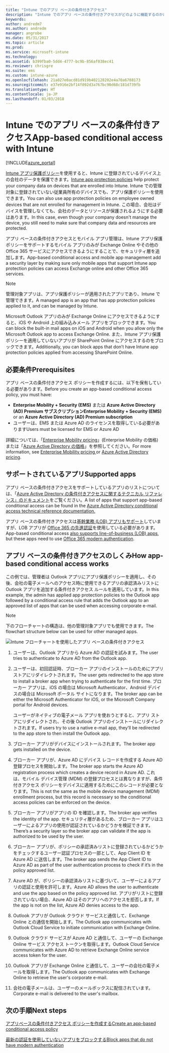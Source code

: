 ```yaml
---
title: "Intune でのアプリ ベースの条件付きアクセス"
description: "Intune でのアプリ ベースの条件付きアクセスがどのように機能するのかについて、その概念を説明します。"
keywords: 
author: andredm7
ms.author: andredm
manager: angrobe
ms.date: 05/31/2017
ms.topic: article
ms.prod: 
ms.service: microsoft-intune
ms.technology: 
ms.assetid: b399fba0-5dd4-4777-bc9b-856af038ec41
ms.reviewer: chrisgre
ms.suite: ems
ms.custom: intune-azure
ms.openlocfilehash: 21a027e0acd81d919b402128202e4a70a6788173
ms.sourcegitcommit: e37e916e2bf14f092d3a767bc90d68c181d739fb
ms.translationtype: HT
ms.contentlocale: ja-JP
ms.lasthandoff: 01/03/2018
---
```

# <a name="app-based-conditional-access-with-intune"></a><span data-ttu-id="f6f7a-103">Intune でのアプリ ベースの条件付きアクセス</span><span class="sxs-lookup"><span data-stu-id="f6f7a-103">App-based conditional access with Intune</span></span>

[!INCLUDE[azure_portal](./includes/azure_portal.md)]

<span data-ttu-id="f6f7a-104">[Intune アプリ保護ポリシー](app-protection-policy.md)を使用すると、Intune に登録されているデバイス上の会社のデータを保護できます。</span><span class="sxs-lookup"><span data-stu-id="f6f7a-104">[Intune app protection policies](app-protection-policy.md) help protect your company data on devices that are enrolled into Intune.</span></span> <span data-ttu-id="f6f7a-105">Intune での管理対象に登録されていない従業員所有のデバイスでも、アプリ保護ポリシーを使用できます。</span><span class="sxs-lookup"><span data-stu-id="f6f7a-105">You can also use app protection policies on employee owned devices that are not enrolled for management in Intune.</span></span> <span data-ttu-id="f6f7a-106">この場合、会社はデバイスを管理しなくても、会社のデータとリソースが保護されるようにする必要はあります。</span><span class="sxs-lookup"><span data-stu-id="f6f7a-106">In this case, even though your company doesn't manage the device, you still need to make sure that company data and resources are protected.</span></span>

<span data-ttu-id="f6f7a-107">アプリ ベースの条件付きアクセスとモバイル アプリ管理は、Intune アプリ保護ポリシーをサポートするモバイル アプリのみが Exchange Online やその他の Office 365 サービスにアクセスできるようにすることで、セキュリティ層を追加します。</span><span class="sxs-lookup"><span data-stu-id="f6f7a-107">App-based conditional access and mobile app management add a security layer by making sure only mobile apps that support Intune app protection policies can access Exchange online and other Office 365 services.</span></span>

> [!NOTE]
> <span data-ttu-id="f6f7a-108">管理対象アプリは、アプリ保護ポリシーが適用されたアプリであり、Intune で管理できます。</span><span class="sxs-lookup"><span data-stu-id="f6f7a-108">A managed app is an app that has app protection policies applied to it, and can be managed by Intune.</span></span>

<span data-ttu-id="f6f7a-109">Microsoft Outlook アプリのみが Exchange Online にアクセスできるようにすると、iOS や Android 上の組み込みメール アプリをブロックできます。</span><span class="sxs-lookup"><span data-stu-id="f6f7a-109">You can block the built-in mail apps on iOS and Android when you allow only the Microsoft Outlook app to access Exchange Online.</span></span> <span data-ttu-id="f6f7a-110">また、Intune アプリ保護ポリシーを適用していないアプリが SharePoint Online にアクセスするのをブロックできます。</span><span class="sxs-lookup"><span data-stu-id="f6f7a-110">Additionally, you can block apps that don’t have Intune app protection policies applied from accessing SharePoint Online.</span></span>

## <a name="prerequisites"></a><span data-ttu-id="f6f7a-111">必要条件</span><span class="sxs-lookup"><span data-stu-id="f6f7a-111">Prerequisites</span></span>
<span data-ttu-id="f6f7a-112">アプリ ベースの条件付きアクセス ポリシーを作成するには、以下を保有している必要があります。</span><span class="sxs-lookup"><span data-stu-id="f6f7a-112">Before you create an app-based conditional access policy, you must have:</span></span>

- <span data-ttu-id="f6f7a-113">**Enterprise Mobility + Security (EMS)** または **Azure Active Directory (AD) Premium サブスクリプション**</span><span class="sxs-lookup"><span data-stu-id="f6f7a-113">**Enterprise Mobility + Security (EMS)** or an **Azure Active Directory (AD) Premium subscription**</span></span>
- <span data-ttu-id="f6f7a-114">ユーザーは、EMS または Azure AD のライセンスを取得している必要があります</span><span class="sxs-lookup"><span data-stu-id="f6f7a-114">Users must be licensed for EMS or Azure AD</span></span>

<span data-ttu-id="f6f7a-115">詳細については、「[Enterprise Mobility pricing](https://www.microsoft.com/cloud-platform/enterprise-mobility-pricing)」(Enterprise Mobility の価格) または「[Azure Active Directory の価格](https://azure.microsoft.com/pricing/details/active-directory/)」を参照してください。</span><span class="sxs-lookup"><span data-stu-id="f6f7a-115">For more information, see [Enterprise Mobility pricing ](https://www.microsoft.com/cloud-platform/enterprise-mobility-pricing) or [Azure Active Directory pricing](https://azure.microsoft.com/pricing/details/active-directory/).</span></span>

## <a name="supported-apps"></a><span data-ttu-id="f6f7a-116">サポートされているアプリ</span><span class="sxs-lookup"><span data-stu-id="f6f7a-116">Supported apps</span></span>

<span data-ttu-id="f6f7a-117">アプリ ベースの条件付きアクセスをサポートしているアプリのリストについては、「[Azure Active Directory の条件付きアクセスに関するテクニカル リファレンス」のドキュメント](https://docs.microsoft.com/azure/active-directory/active-directory-conditional-access-technical-reference)をご覧ください。</span><span class="sxs-lookup"><span data-stu-id="f6f7a-117">A list of apps that support app-based conditional access can be found in the [Azure Active Directory conditional access technical reference documentation.](https://docs.microsoft.com/azure/active-directory/active-directory-conditional-access-technical-reference)</span></span>

<span data-ttu-id="f6f7a-118">アプリ ベースの条件付きアクセスは[基幹業務 (LOB) アプリもサポート](https://docs.microsoft.com/intune-classic/deploy-use/block-apps-with-no-modern-authentication)していますが、LOB アプリが [Office 365 の先進認証](https://support.office.com/article/Using-Office-365-modern-authentication-with-Office-clients-776c0036-66fd-41cb-8928-5495c0f9168a)を使用している必要があります。</span><span class="sxs-lookup"><span data-stu-id="f6f7a-118">App-based conditional access [also supports line-of-business (LOB) apps](https://docs.microsoft.com/intune-classic/deploy-use/block-apps-with-no-modern-authentication), but these apps need to use [Office 365 modern authentication](https://support.office.com/article/Using-Office-365-modern-authentication-with-Office-clients-776c0036-66fd-41cb-8928-5495c0f9168a).</span></span>

## <a name="how-app-based-conditional-access-works"></a><span data-ttu-id="f6f7a-119">アプリ ベースの条件付きアクセスのしくみ</span><span class="sxs-lookup"><span data-stu-id="f6f7a-119">How app-based conditional access works</span></span>

<span data-ttu-id="f6f7a-120">この例では、管理者は Outlook アプリにアプリ保護ポリシーを適用し、その後、会社の電子メールへのアクセス時に使用できるアプリの承認済みリストに Outlook アプリを追加する条件付きアクセス ルールを適用しています。</span><span class="sxs-lookup"><span data-stu-id="f6f7a-120">In this example, the admin has applied app protection policies to the Outlook app followed by a conditional access rule that adds the Outlook app to an approved list of apps that can be used when accessing corporate e-mail.</span></span>

> [!NOTE]
> <span data-ttu-id="f6f7a-121">下のフローチャートの構造は、他の管理対象アプリでも使用できます。</span><span class="sxs-lookup"><span data-stu-id="f6f7a-121">The flowchart structure below can be used for other managed apps.</span></span>

![Intune フローチャートを使用したアプリ ベースの条件付きアクセス](./media/ca-intune-common-ways-3.png)

1. <span data-ttu-id="f6f7a-123">ユーザーは、Outlook アプリから Azure AD の認証を試みます。</span><span class="sxs-lookup"><span data-stu-id="f6f7a-123">The user tries to authenticate to Azure AD from the Outlook app.</span></span>

2. <span data-ttu-id="f6f7a-124">ユーザーは、初回認証時、ブローカー アプリのインストールのためにアプリ ストアにリダイレクトされます。</span><span class="sxs-lookup"><span data-stu-id="f6f7a-124">The user gets redirected to the app store to install a broker app when trying to authenticate for the first time.</span></span> <span data-ttu-id="f6f7a-125">ブローカー アプリは、iOS の場合は Microsoft Authenticator、Android デバイスの場合は Microsoft ポータル サイトになります。</span><span class="sxs-lookup"><span data-stu-id="f6f7a-125">The broker app can be either the Microsoft Authenticator for iOS, or the Microsoft Company portal for Android devices.</span></span>

   <span data-ttu-id="f6f7a-126">ユーザーがネイティブの電子メール アプリを使おうとすると、アプリ ストアにリダイレクトされ、その後 Outlook アプリのインストールにリダイレクトされます。</span><span class="sxs-lookup"><span data-stu-id="f6f7a-126">If users try to use a native e-mail app, they’ll be redirected to the app store to then install the Outlook app.</span></span>

3. <span data-ttu-id="f6f7a-127">ブローカー アプリがデバイスにインストールされます。</span><span class="sxs-lookup"><span data-stu-id="f6f7a-127">The broker app gets installed on the device.</span></span>

4. <span data-ttu-id="f6f7a-128">ブローカー アプリが、Azure AD にデバイス レコードを作成する Azure AD 登録プロセスを開始します。</span><span class="sxs-lookup"><span data-stu-id="f6f7a-128">The broker app starts the Azure AD registration process which creates a device record in Azure AD.</span></span> <span data-ttu-id="f6f7a-129">これは、モバイル デバイス管理 (MDM) の登録プロセスとは異なりますが、条件付きアクセス ポリシーをデバイスに適用するためにこのレコードが必要となります。</span><span class="sxs-lookup"><span data-stu-id="f6f7a-129">This is not the same as the mobile device management (MDM) enrollment process, but this record is necessary so the conditional access policies can be enforced on the device.</span></span>

5. <span data-ttu-id="f6f7a-130">ブローカー アプリがアプリの ID を確認します。</span><span class="sxs-lookup"><span data-stu-id="f6f7a-130">The broker app verifies the identity of the app.</span></span> <span data-ttu-id="f6f7a-131">セキュリティ層があるため、ブローカー アプリはユーザーによるアプリの使用が認証されているかどうかを検証できます。</span><span class="sxs-lookup"><span data-stu-id="f6f7a-131">There’s a security layer so the broker app can validate if the app is authorized to be used by the user.</span></span>

6. <span data-ttu-id="f6f7a-132">ブローカー アプリが、ポリシーの承認済みリストに登録されているかどうかをチェックするユーザー認証プロセスの一部として、App Client ID を Azure AD に送信します。</span><span class="sxs-lookup"><span data-stu-id="f6f7a-132">The broker app sends the App Client ID to Azure AD as part of the user authentication process to check if it’s in the policy approved list.</span></span>

7. <span data-ttu-id="f6f7a-133">Azure AD が、ポリシーの承認済みリストに基づいて、ユーザーによるアプリの認証と使用を許可します。</span><span class="sxs-lookup"><span data-stu-id="f6f7a-133">Azure AD allows the user to authenticate and use the app based on the policy approved list.</span></span> <span data-ttu-id="f6f7a-134">アプリがリストに登録されていない場合、Azure AD はそのアプリへのアクセスを拒否します。</span><span class="sxs-lookup"><span data-stu-id="f6f7a-134">If the app is not on the list, Azure AD denies access to the app.</span></span>

8. <span data-ttu-id="f6f7a-135">Outlook アプリが Outlook クラウド サービスと通信して、Exchange Online との通信を開始します。</span><span class="sxs-lookup"><span data-stu-id="f6f7a-135">The Outlook app communicates with Outlook Cloud Service to initiate communication with Exchange Online.</span></span>

9. <span data-ttu-id="f6f7a-136">Outlook クラウド サービスが Azure AD と通信して、ユーザーの Exchange Online サービス アクセス トークンを取得します。</span><span class="sxs-lookup"><span data-stu-id="f6f7a-136">Outlook Cloud Service communicates with Azure AD to retrieve Exchange Online service access token for the user.</span></span>

10. <span data-ttu-id="f6f7a-137">Outlook アプリが Exchange Online と通信して、ユーザーの会社の電子メールを取得します。</span><span class="sxs-lookup"><span data-stu-id="f6f7a-137">The Outlook app communicates with Exchange Online to retrieve the user's corporate e-mail.</span></span>

11. <span data-ttu-id="f6f7a-138">会社の電子メールは、ユーザーのメールボックスに配信されています。</span><span class="sxs-lookup"><span data-stu-id="f6f7a-138">Corporate e-mail is delivered to the user's mailbox.</span></span>

## <a name="next-steps"></a><span data-ttu-id="f6f7a-139">次の手順</span><span class="sxs-lookup"><span data-stu-id="f6f7a-139">Next steps</span></span>
[<span data-ttu-id="f6f7a-140">アプリベースの条件付きアクセス ポリシーを作成する</span><span class="sxs-lookup"><span data-stu-id="f6f7a-140">Create an app-based conditional access policy</span></span>](app-based-conditional-access-intune-create.md)

[<span data-ttu-id="f6f7a-141">最新の認証を使用していないアプリをブロックする</span><span class="sxs-lookup"><span data-stu-id="f6f7a-141">Block apps that do not have modern authentication</span></span>](app-modern-authentication-block.md)

